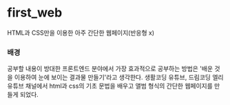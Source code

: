 # first_web

HTML과 CSS만을 이용한 아주 간단한 웹페이지(반응형 x)

### 배경
공부할 내용이 방대한 프론트엔드 분야에서 가장 효과적으로 공부하는 방법은 '배운 것을 이용하여 눈에 보이는 결과물 만들기'라고 생각한다.
생활코딩 유튜브, 드림코딩 엘리 유튜브 채널에서 html과 css의 기초 문법을 배우고 앨범 형식의 간단한 웹페이지를 만들게 되었다.
